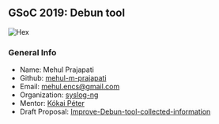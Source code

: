 ## GSoC 2019: Debun tool
![Hex](https://img.shields.io/badge/gsoc-syslog--ng-blue.svg)

### General Info
- Name: Mehul Prajapati
- Github: [mehul-m-prajapati](https://github.com/mehul-m-prajapati)
- Email: mehul.encs@gmail.com
- Organization: [syslog-ng](https://github.com/balabit/syslog-ng)
- Mentor: [Kókai Péter](https://github.com/Kokan)
- Draft Proposal: [Improve-Debun-tool-collected-information](https://github.com/balabit/syslog-ng/wiki/GSoC-2019-Proposal%3A-Improve-Debun-tool-collected-information-%28Mehul-Prajapati%29)
